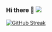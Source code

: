 ### Hi there 👋   ![](https://komarev.com/ghpvc/?username=pritam7s&style=plastic&label=Total+VIEWS)

[![GitHub Streak](http://github-readme-streak-stats.herokuapp.com?user=pritam7s&theme=dark&background=000000)](https://git.io/streak-stats)


<!--
**Pritam7s/Pritam7s** is a ✨ _special_ ✨ repository because its `README.md` (this file) appears on your GitHub profile.

Here are some ideas to get you started:

- 🔭 I’m currently working on ...
- 🌱 I’m currently learning ...
- 👯 I’m looking to collaborate on ...
- 🤔 I’m looking for help with ...
- 💬 Ask me about ...
- 📫 How to reach me: ...
- 😄 Pronouns: ...
- ⚡ Fun fact: ...
-->
